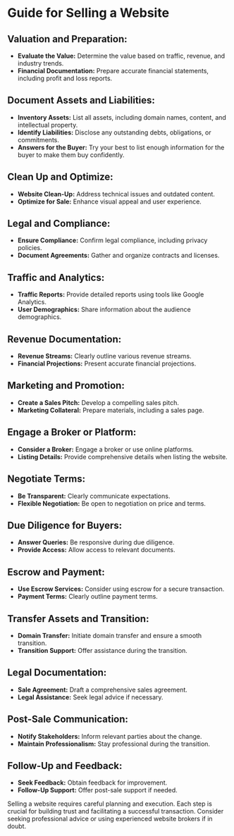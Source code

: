 # Guide for Selling a Website

## Valuation and Preparation:
- **Evaluate the Value:** Determine the value based on traffic, revenue, and industry trends.
- **Financial Documentation:** Prepare accurate financial statements, including profit and loss reports.

## Document Assets and Liabilities:
- **Inventory Assets:** List all assets, including domain names, content, and intellectual property.
- **Identify Liabilities:** Disclose any outstanding debts, obligations, or commitments.
- **Answers for the Buyer:** Try your best to list enough information for the buyer to make them buy confidently.

## Clean Up and Optimize:
- **Website Clean-Up:** Address technical issues and outdated content.
- **Optimize for Sale:** Enhance visual appeal and user experience.

## Legal and Compliance:
- **Ensure Compliance:** Confirm legal compliance, including privacy policies.
- **Document Agreements:** Gather and organize contracts and licenses.

## Traffic and Analytics:
- **Traffic Reports:** Provide detailed reports using tools like Google Analytics.
- **User Demographics:** Share information about the audience demographics.

## Revenue Documentation:
- **Revenue Streams:** Clearly outline various revenue streams.
- **Financial Projections:** Present accurate financial projections.

## Marketing and Promotion:
- **Create a Sales Pitch:** Develop a compelling sales pitch.
- **Marketing Collateral:** Prepare materials, including a sales page.

## Engage a Broker or Platform:
- **Consider a Broker:** Engage a broker or use online platforms.
- **Listing Details:** Provide comprehensive details when listing the website.

## Negotiate Terms:
- **Be Transparent:** Clearly communicate expectations.
- **Flexible Negotiation:** Be open to negotiation on price and terms.

## Due Diligence for Buyers:
- **Answer Queries:** Be responsive during due diligence.
- **Provide Access:** Allow access to relevant documents.

## Escrow and Payment:
- **Use Escrow Services:** Consider using escrow for a secure transaction.
- **Payment Terms:** Clearly outline payment terms.

## Transfer Assets and Transition:
- **Domain Transfer:** Initiate domain transfer and ensure a smooth transition.
- **Transition Support:** Offer assistance during the transition.

## Legal Documentation:
- **Sale Agreement:** Draft a comprehensive sales agreement.
- **Legal Assistance:** Seek legal advice if necessary.

## Post-Sale Communication:
- **Notify Stakeholders:** Inform relevant parties about the change.
- **Maintain Professionalism:** Stay professional during the transition.

## Follow-Up and Feedback:
- **Seek Feedback:** Obtain feedback for improvement.
- **Follow-Up Support:** Offer post-sale support if needed.

Selling a website requires careful planning and execution. Each step is crucial for building trust and facilitating a successful transaction. Consider seeking professional advice or using experienced website brokers if in doubt.
